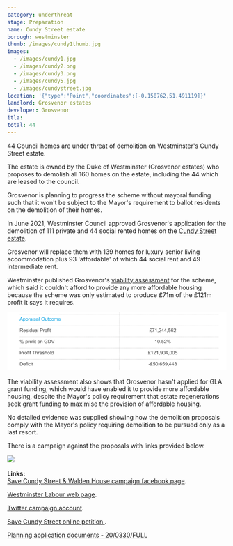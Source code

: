 ```yaml
---
category: underthreat
stage: Preparation 
name: Cundy Street estate 
borough: westminster
thumb: /images/cundy1thumb.jpg
images:
  - /images/cundy1.jpg
  - /images/cundy2.png
  - /images/cundy3.png
  - /images/cundy5.jpg
  - /images/cundystreet.jpg
location: '{"type":"Point","coordinates":[-0.150762,51.491119]}'
landlord: Grosvenor estates
developer: Grosvenor
itla:
total: 44
---
```

44 Council homes are under threat of demolition on Westminster's Cundy Street estate.

The estate is owned by the Duke of Westminster (Grosvenor estates) who proposes to demolish all 160 homes on the estate, including the 44 which are leased to the council. 

Grosvenor is planning to progress the scheme without mayoral funding such that it won't be subject to the Mayor's requirement to ballot residents on the demolition of their homes.

In June 2021, Westminster Council approved Grosvenor's application for the demolition of 111 private and 44 social rented homes on the [Cundy Street estate](https://www.estatewatch.london/estates/westminster/cundystreet/).

Grosvenor will replace them with 139 homes for luxury senior living accommodation plus 93 'affordable' of which 44 social rent and 49 intermediate rent.

Westminster published Grosvenor's [viability assessment](https://idoxpa.westminster.gov.uk/online-applications/files/95BB21391E1D917B7E1E2A471BFEE830/pdf/20_03307_FULL-FINANCIAL_VIABILITY_ASSESSMENT-6839837.pdf) for the scheme, which said it couldn't afford to provide any more affordable housing because the scheme was only estimated to produce £71m of the £121m profit it says it requires.

<img src="/images/csfva.png" class="img-fluid rounded img-thumbnail">

The viability assessment also shows that Grosvenor hasn't applied for GLA grant funding, which would have enabled it to provide more affordable housing, despite the Mayor's policy requirement that estate regenerations seek grant funding to maximise the provision of affordable housing.

No detailed evidence was supplied showing how the demolition proposals comply with the Mayor's policy requiring demolition to be pursued only as a last resort.

There is a campaign against the proposals with links provided below.

<img src="/images/cundysaveourhomes.jpg" class="img-fluid rounded img-thumbnail">

__Links:__  
[Save Cundy Street & Walden House campaign facebook page](https://business.facebook.com/savecundystreetandwaldenhouse/?__tn__=K-R&eid=ARCU6EkmWFjRLsSiZiHpK8HhmvH_D0BZB_MeEm9N83Eo10vqxRN2K5mC0dQavquellCeTNHJv2qS29Co&fref=mentions).

[Westminster Labour web page](https://www.westminsterlabour.org.uk/westminster-news/2019/08/18/cundy-street-quarter-churchill-labour-councillors-support-residents-facing-demolition/).

[Twitter campaign account](https://twitter.com/SaveCundyWalden).

[Save Cundy Street online petition.](https://www.change.org/p/grosvenor-group-save-cundy-street-and-walden-house).

[Planning application documents - 20/0330/FULL ](https://idoxpa.westminster.gov.uk/online-applications/applicationDetails.do?activeTab=documents&keyVal=QB2X8DRP06A00)
